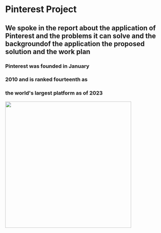 # Pinterest Project

## We spoke in the report about the application of Pinterest and the problems it can solve and the backgroundof the application the proposed solution and the work plan



### Pinterest was founded in January
### 2010 and is ranked fourteenth as
### the world's largest platform as of 2023




<img src="https://github.com/Ba-saif/projeect/assets/153602958/bbd107b8-a68c-4ad4-866f-56d55131c647" width="400">
